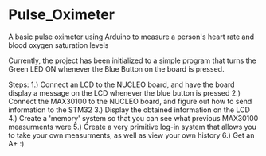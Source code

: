 # Pulse_Oximeter
A basic pulse oximeter using Arduino to measure a person's heart rate and blood oxygen saturation levels

Currently, the project has been initialized to a simple program that turns the Green LED ON whenever the Blue Button on the board is pressed.

Steps:
1.) Connect an LCD to the NUCLEO board, and have the board display a message on the LCD whenever the blue button is pressed
2.) Connect the MAX30100 to the NUCLEO board, and figure out how to send information to the STM32
3.) Display the obtained information on the LCD
4.) Create a 'memory' system so that you can see what previous MAX30100 measurments were
5.) Create a very primitive log-in system that allows you to take your own measurments, as well as view your own history
6.) Get an A+ :)   
